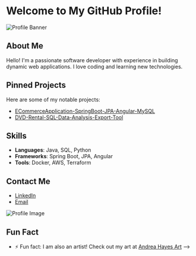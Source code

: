 
# Welcome to My GitHub Profile!

![Profile Banner](https://link-to-your-banner-image.png)

## About Me
Hello! I'm a passionate software developer with experience in building dynamic web applications. I love coding and learning new technologies.

## Pinned Projects
Here are some of my notable projects:
- [ECommerceApplication-SpringBoot-JPA-Angular-MySQL](https://github.com/username/ECommerceApplication-SpringBoot-JPA-Angular-MySQL)
- [DVD-Rental-SQL-Data-Analysis-Export-Tool](https://github.com/username/DVD-Rental-SQL-Data-Analysis-Export-Tool)

## Skills
- **Languages**: Java, SQL, Python
- **Frameworks**: Spring Boot, JPA, Angular
- **Tools**: Docker, AWS, Terraform

## Contact Me
- [LinkedIn]([https://www.linkedin.com/in/andrea-hayes-msml/])
- [Email](mailto:youremail@example.com)

![Profile Image](https://link-to-your-profile-image.png)


## Fun Fact
- ⚡ Fun fact: I am also an artist! Check out my art at [Andrea Hayes Art](https://andreachristinehayes.wixsite.com/andreahayesart/)
-->
